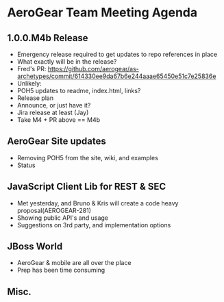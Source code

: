 AeroGear Team Meeting Agenda
============================

1.0.0.M4b Release
-----------------

* Emergency release required to get updates to repo references in place
* What exactly will be in the release?
 * Fred's PR: https://github.com/aerogear/as-archetypes/commit/614330ee9da67b6e244aaae65450e51c7e25836e
* Unlikely:
 * POH5 updates to readme, index.html, links?
* Release plan
 * Announce, or just have it?
 * Jira release at least (Jay)
 * Take M4 + PR above == M4b

AeroGear Site updates
-------------------------

* Removing POH5 from the site, wiki, and examples
* Status

JavaScript Client Lib for REST & SEC
-------------------------------------

* Met yesterday, and Bruno & Kris will create a code heavy proposal(AEROGEAR-281)
 * Showing public API's and usage
 * Suggestions on 3rd party, and implementation options

JBoss World	
-----------

* AeroGear & mobile are all over the place
 * Prep has been time consuming
 
Misc.
-----

